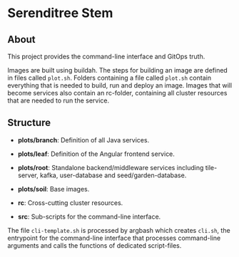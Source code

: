 # Serenditree Stem

## About

This project provides the command-line interface and GitOps truth. 

Images are built using buildah. The steps for building an image are defined in files called `plot.sh`. Folders
containing a file called `plot.sh` contain everything that is needed to build, run and deploy an image. Images that will
become services also contain an rc-folder, containing all cluster resources that are needed to run the service.

## Structure

- **plots/branch**:
  Definition of all Java services.

- **plots/leaf**:
  Definition of the Angular frontend service.

- **plots/root**:
  Standalone backend/middleware services including tile-server, kafka, user-database and seed/garden-database.

- **plots/soil**:
  Base images.

- **rc**:
  Cross-cutting cluster resources.

- **src**:
  Sub-scripts for the command-line interface.

The file `cli-template.sh` is processed by argbash which creates `cli.sh`, the entrypoint for the command-line interface
that processes command-line arguments and calls the functions of dedicated script-files.
